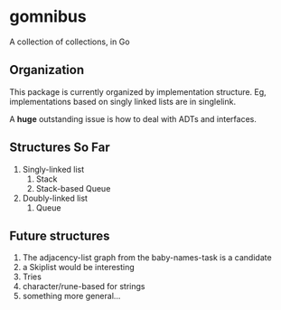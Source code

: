 # gomnibus
A collection of collections, in Go

## Organization
This package is currently organized by implementation structure. Eg, implementations based on singly linked lists are in singlelink. 

A __huge__ outstanding issue is how to deal with ADTs and interfaces.

## Structures So Far
 1. Singly-linked list
    1. Stack
    1. Stack-based Queue
 1. Doubly-linked list
    1. Queue
  
## Future structures
 1. The adjacency-list graph from the baby-names-task is a candidate
 1. a Skiplist would be interesting
 1. Tries
  1. character/rune-based for strings
  1. something more general...
